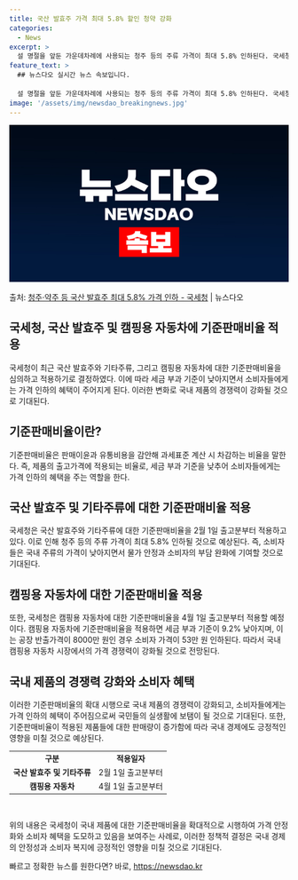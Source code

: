 ```yaml
---
title: 국산 발효주 가격 최대 5.8% 할인 청약 강화
categories:
  - News
excerpt: >
  설 명절을 앞둔 가운데차례에 사용되는 청주 등의 주류 가격이 최대 5.8% 인하된다. 국세청은 11일 물가안…
feature_text: >
  ## 뉴스다오 실시간 뉴스 속보입니다.

  설 명절을 앞둔 가운데차례에 사용되는 청주 등의 주류 가격이 최대 5.8% 인하된다. 국세청은 11일 물가안…
image: '/assets/img/newsdao_breakingnews.jpg'
---
```


![뉴스다오 속보](/assets/img/newsdao_breakingnews.jpg)

<p>출처: <a href="https://newsdao.kr/2967" rel="dofollow">청주·약주 등 국산 발효주 최대 5.8% 가격 인하 - 국세청</a> | 뉴스다오</p>

<h2 data-ke-size="size26"><b>국세청, 국산 발효주 및 캠핑용 자동차에 기준판매비율 적용</b></h2>
<p data-ke-size="size16">국세청이 최근 국산 발효주와 기타주류, 그리고 캠핑용 자동차에 대한 기준판매비율을 심의하고 적용하기로 결정하였다. 이에 따라 세금 부과 기준이 낮아지면서 소비자들에게는 가격 인하의 혜택이 주어지게 된다. 이러한 변화로 국내 제품의 경쟁력이 강화될 것으로 기대된다.</p>

<h2 data-ke-size="size24"><b>기준판매비율이란?</b></h2>
<p data-ke-size="size16">기준판매비율은 판매이윤과 유통비용을 감안해 과세표준 계산 시 차감하는 비율을 말한다. 즉, 제품의 출고가격에 적용되는 비율로, 세금 부과 기준을 낮추어 소비자들에게는 가격 인하의 혜택을 주는 역할을 한다.</p>

<h2 data-ke-size="size24"><b>국산 발효주 및 기타주류에 대한 기준판매비율 적용</b></h2>
<p data-ke-size="size16">국세청은 국산 발효주와 기타주류에 대한 기준판매비율을 2월 1일 출고분부터 적용하고 있다. 이로 인해 청주 등의 주류 가격이 최대 5.8% 인하될 것으로 예상된다. 즉, 소비자들은 국내 주류의 가격이 낮아지면서 물가 안정과 소비자의 부담 완화에 기여할 것으로 기대된다.</p>

<h2 data-ke-size="size24"><b>캠핑용 자동차에 대한 기준판매비율 적용</b></h2>
<p data-ke-size="size16">또한, 국세청은 캠핑용 자동차에 대한 기준판매비율을 4월 1일 출고분부터 적용할 예정이다. 캠핑용 자동차에 기준판매비율을 적용하면 세금 부과 기준이 9.2% 낮아지며, 이는 공장 반출가격이 8000만 원인 경우 소비자 가격이 53만 원 인하된다. 따라서 국내 캠핑용 자동차 시장에서의 가격 경쟁력이 강화될 것으로 전망된다.</p>

<h2 data-ke-size="size24"><b>국내 제품의 경쟁력 강화와 소비자 혜택</b></h2>
<p data-ke-size="size16">이러한 기준판매비율의 확대 시행으로 국내 제품의 경쟁력이 강화되고, 소비자들에게는 가격 인하의 혜택이 주어짐으로써 국민들의 실생활에 보탬이 될 것으로 기대된다. 또한, 기준판매비율이 적용된 제품들에 대한 판매량이 증가함에 따라 국내 경제에도 긍정적인 영향을 미칠 것으로 예상된다.</p>

<table>
	<tbody>
		<tr>
			<td style="text-align: center; height: 17px;"><b>구분</b></td>
			<td style="text-align: center; height: 17px;"><b>적용일자</b></td>
		</tr>
		<tr>
			<td style="text-align: center; height: 17px;"><b>국산 발효주 및 기타주류</b></td>
			<td style="height: 17px;">2월 1일 출고분부터</td>
		</tr>
		<tr>
			<td style="text-align: center; height: 17px;"><b>캠핑용 자동차</b></td>
			<td style="height: 17px;">4월 1일 출고분부터</td>
		</tr>
	</tbody>
</table>

<p data-ke-size="size16">&nbsp;</p>

<p data-ke-size="size16">위의 내용은 국세청이 국내 제품에 대한 기준판매비율을 확대적으로 시행하여 가격 안정화와 소비자 혜택을 도모하고 있음을 보여주는 사례로, 이러한 정책적 결정은 국내 경제의 안정성과 소비자 복지에 긍정적인 영향을 미칠 것으로 기대된다.</p> 

빠르고 정확한 뉴스를 원한다면? 바로, <a href="https://newsdao.kr" rel="dofollow">https://newsdao.kr</a>


    
